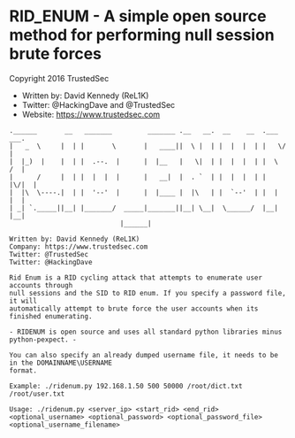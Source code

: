 # RID_ENUM - A simple open source method for performing null session brute forces

Copyright 2016 TrustedSec

+ Written by: David Kennedy (ReL1K)
+ Twitter: @HackingDave and @TrustedSec
+ Website: https://www.trustedsec.com

```
.______       __   _______         _______ .__   __.  __    __  .___  ___.
|   _  \     |  | |       \       |   ____||  \ |  | |  |  |  | |   \/   |
|  |_)  |    |  | |  .--.  |      |  |__   |   \|  | |  |  |  | |  \  /  |
|      /     |  | |  |  |  |      |   __|  |  . `  | |  |  |  | |  |\/|  |
|  |\  \----.|  | |  '--'  |      |  |____ |  |\   | |  `--'  | |  |  |  |
| _| `._____||__| |_______/  _____|_______||__| \__|  \______/  |__|  |__|
                            |______|

Written by: David Kennedy (ReL1K)
Company: https://www.trustedsec.com
Twitter: @TrustedSec
Twitter: @HackingDave

Rid Enum is a RID cycling attack that attempts to enumerate user accounts through
null sessions and the SID to RID enum. If you specify a password file, it will
automatically attempt to brute force the user accounts when its finished enumerating.

- RIDENUM is open source and uses all standard python libraries minus python-pexpect. -

You can also specify an already dumped username file, it needs to be in the DOMAINNAME\USERNAME
format.

Example: ./ridenum.py 192.168.1.50 500 50000 /root/dict.txt /root/user.txt

Usage: ./ridenum.py <server_ip> <start_rid> <end_rid> <optional_username> <optional_password> <optional_password_file> <optional_username_filename>

